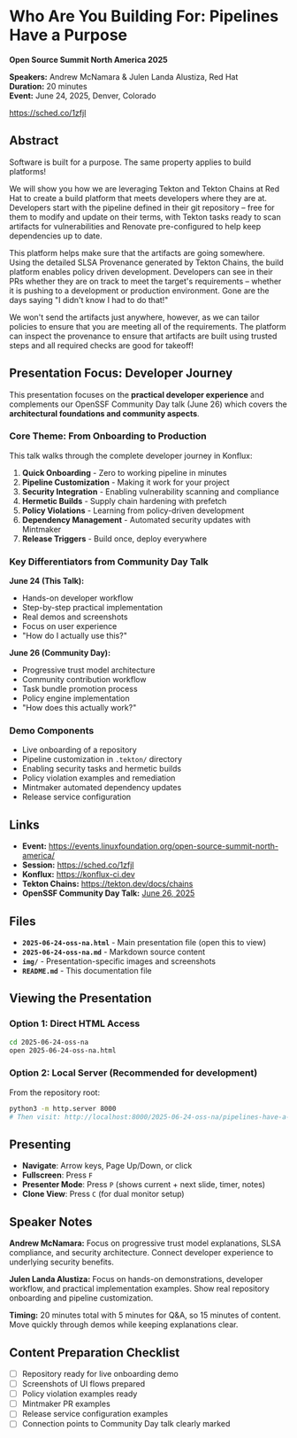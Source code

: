 # Who Are You Building For: Pipelines Have a Purpose

**Open Source Summit North America 2025**

**Speakers:** Andrew McNamara & Julen Landa Alustiza, Red Hat  
**Duration:** 20 minutes  
**Event:** June 24, 2025, Denver, Colorado

https://sched.co/1zfjl

## Abstract

Software is built for a purpose. The same property applies to build platforms!

We will show you how we are leveraging Tekton and Tekton Chains at Red Hat to create a build platform that meets developers where they are at. Developers start with the pipeline defined in their git repository – free for them to modify and update on their terms, with Tekton tasks ready to scan artifacts for vulnerabilities and Renovate pre-configured to help keep dependencies up to date.

This platform helps make sure that the artifacts are going somewhere. Using the detailed SLSA Provenance generated by Tekton Chains, the build platform enables policy driven development. Developers can see in their PRs whether they are on track to meet the target's requirements – whether it is pushing to a development or production environment. Gone are the days saying "I didn't know I had to do that!"

We won't send the artifacts just anywhere, however, as we can tailor policies to ensure that you are meeting all of the requirements. The platform can inspect the provenance to ensure that artifacts are built using trusted steps and all required checks are good for takeoff!

## Presentation Focus: Developer Journey

This presentation focuses on the **practical developer experience** and complements our OpenSSF Community Day talk (June 26) which covers the **architectural foundations and community aspects**.

### Core Theme: From Onboarding to Production

This talk walks through the complete developer journey in Konflux:

1. **Quick Onboarding** - Zero to working pipeline in minutes
2. **Pipeline Customization** - Making it work for your project
3. **Security Integration** - Enabling vulnerability scanning and compliance
4. **Hermetic Builds** - Supply chain hardening with prefetch
5. **Policy Violations** - Learning from policy-driven development
6. **Dependency Management** - Automated security updates with Mintmaker
7. **Release Triggers** - Build once, deploy everywhere

### Key Differentiators from Community Day Talk

**June 24 (This Talk):**
- Hands-on developer workflow
- Step-by-step practical implementation
- Real demos and screenshots
- Focus on user experience
- "How do I actually use this?"

**June 26 (Community Day):**
- Progressive trust model architecture
- Community contribution workflow
- Task bundle promotion process
- Policy engine implementation
- "How does this actually work?"

### Demo Components

- Live onboarding of a repository
- Pipeline customization in `.tekton/` directory  
- Enabling security tasks and hermetic builds
- Policy violation examples and remediation
- Mintmaker automated dependency updates
- Release service configuration

## Links

- **Event:** https://events.linuxfoundation.org/open-source-summit-north-america/
- **Session:** https://sched.co/1zfjl
- **Konflux:** https://konflux-ci.dev
- **Tekton Chains:** https://tekton.dev/docs/chains
- **OpenSSF Community Day Talk:** [June 26, 2025](https://arewm.github.io/presentations/2025-06-26-openssf-community-day-na/pipelines-have-purpose.html)

## Files

- **`2025-06-24-oss-na.html`** - Main presentation file (open this to view)
- **`2025-06-24-oss-na.md`** - Markdown source content
- **`img/`** - Presentation-specific images and screenshots
- **`README.md`** - This documentation file

## Viewing the Presentation

### Option 1: Direct HTML Access
```bash
cd 2025-06-24-oss-na
open 2025-06-24-oss-na.html
```

### Option 2: Local Server (Recommended for development)
From the repository root:
```bash
python3 -m http.server 8000
# Then visit: http://localhost:8000/2025-06-24-oss-na/pipelines-have-a-purpose.html
```

## Presenting

- **Navigate**: Arrow keys, Page Up/Down, or click
- **Fullscreen**: Press `F`
- **Presenter Mode**: Press `P` (shows current + next slide, timer, notes)
- **Clone View**: Press `C` (for dual monitor setup)

## Speaker Notes

**Andrew McNamara:** Focus on progressive trust model explanations, SLSA compliance, and security architecture. Connect developer experience to underlying security benefits.

**Julen Landa Alustiza:** Focus on hands-on demonstrations, developer workflow, and practical implementation examples. Show real repository onboarding and pipeline customization.

**Timing:** 20 minutes total with 5 minutes for Q&A, so 15 minutes of content. Move quickly through demos while keeping explanations clear.

## Content Preparation Checklist

- [ ] Repository ready for live onboarding demo
- [ ] Screenshots of UI flows prepared
- [ ] Policy violation examples ready
- [ ] Mintmaker PR examples
- [ ] Release service configuration examples
- [ ] Connection points to Community Day talk clearly marked
